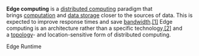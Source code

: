 
**Edge computing** is a [distributed computing](https://en.wikipedia.org/wiki/Distributed_computing "Distributed computing") paradigm that brings [computation](https://en.wikipedia.org/wiki/Computation "Computation") and [data storage](https://en.wikipedia.org/wiki/Data_storage "Data storage") closer to the sources of data. This is expected to improve response times and save [bandwidth](https://en.wikipedia.org/wiki/Bandwidth_(computing) "Bandwidth (computing)").[[1]](https://en.wikipedia.org/wiki/Edge_computing#cite_note-ED_CP_01-1) Edge computing is an architecture rather than a specific technology,[[2]](https://en.wikipedia.org/wiki/Edge_computing#cite_note-2) and a [topology](https://en.wikipedia.org/wiki/Logical_topology "Logical topology")- and location-sensitive form of distributed computing.

Edge Runtime

